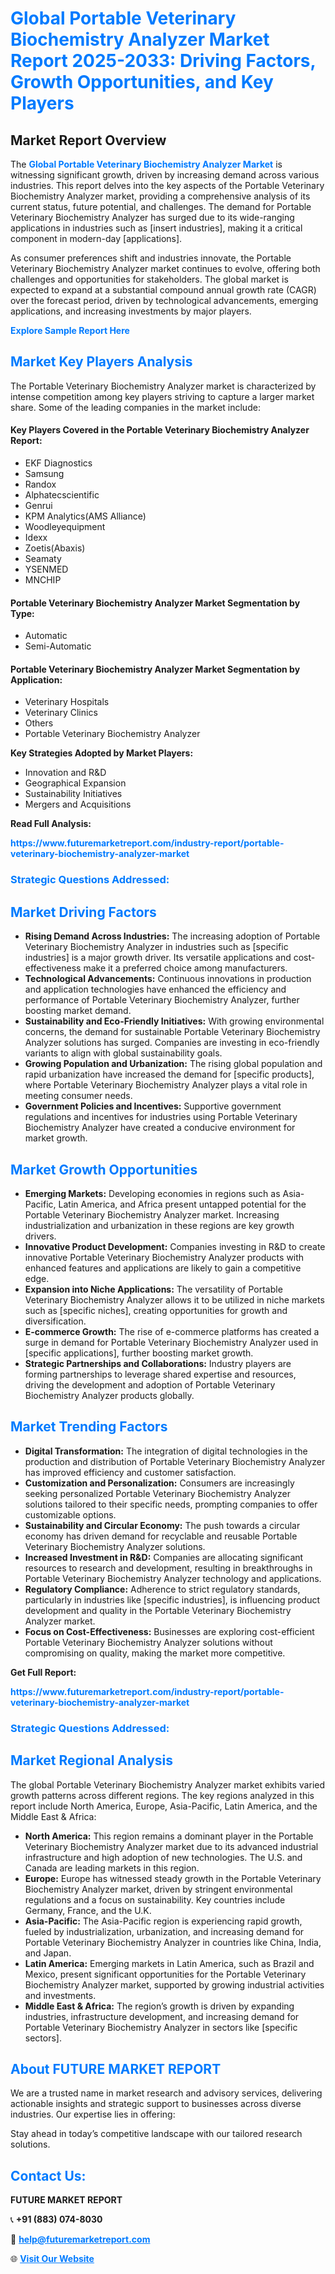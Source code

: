 <h1 style="color: #007BFF;">Global Portable Veterinary Biochemistry Analyzer Market Report 2025-2033: Driving Factors, Growth Opportunities, and Key Players</h1>

<section id="overview">
<h2>Market Report Overview</h2>
<p>The <a href="https://www.futuremarketreport.com/industry-report/portable-veterinary-biochemistry-analyzer-market" style="color: #007BFF; text-decoration: none;"><strong>Global Portable Veterinary Biochemistry Analyzer Market</strong></a> is witnessing significant growth, driven by increasing demand across various industries. This report delves into the key aspects of the Portable Veterinary Biochemistry Analyzer market, providing a comprehensive analysis of its current status, future potential, and challenges. The demand for Portable Veterinary Biochemistry Analyzer has surged due to its wide-ranging applications in industries such as [insert industries], making it a critical component in modern-day [applications].</p>
<p>As consumer preferences shift and industries innovate, the Portable Veterinary Biochemistry Analyzer market continues to evolve, offering both challenges and opportunities for stakeholders. The global market is expected to expand at a substantial compound annual growth rate (CAGR) over the forecast period, driven by technological advancements, emerging applications, and increasing investments by major players.</p>
</section>

<section id="overview">
<p><a href="https://www.futuremarketreport.com/request-sample/reportId=126915" style="color: #007BFF; text-decoration: none;"><strong>Explore Sample Report Here</strong></a></p>
</section>

<section id="key-players">
<h2 style="color: #007BFF;">Market Key Players Analysis</h2>
<p>The Portable Veterinary Biochemistry Analyzer market is characterized by intense competition among key players striving to capture a larger market share. Some of the leading companies in the market include:</p>
<h4>Key Players Covered in the Portable Veterinary Biochemistry Analyzer Report:</h4>
<ul><li>EKF Diagnostics</li><li>Samsung</li><li>Randox</li><li>Alphatecscientific</li><li>Genrui</li><li>KPM Analytics(AMS Alliance)</li><li>Woodleyequipment</li><li>Idexx</li><li>Zoetis(Abaxis)</li><li>Seamaty</li><li>YSENMED</li><li>MNCHIP</li></ul>
<h4>Portable Veterinary Biochemistry Analyzer Market Segmentation by Type:</h4>
<ul><li>Automatic</li><li>Semi-Automatic</li></ul>

<h4>Portable Veterinary Biochemistry Analyzer Market Segmentation by Application:</h4>
<ul><li>Veterinary Hospitals</li><li>Veterinary Clinics</li><li>Others</li><li>Portable Veterinary Biochemistry Analyzer</li></ul>
<p><strong>Key Strategies Adopted by Market Players:</strong></p>
<ul>
<li>Innovation and R&D</li>
<li>Geographical Expansion</li>
<li>Sustainability Initiatives</li>
<li>Mergers and Acquisitions</li>
</ul>
</section>

<section>
<p><strong>Read Full Analysis: </strong></p><a href="https://www.futuremarketreport.com/industry-report/portable-veterinary-biochemistry-analyzer-market" style="color: #007BFF; text-decoration: none;"><strong>https://www.futuremarketreport.com/industry-report/portable-veterinary-biochemistry-analyzer-market</strong></a>
<h3 style="color: #007BFF;">Strategic Questions Addressed:</h3>
</section>

<section id="driving-factors">
<h2 style="color: #007BFF;">Market Driving Factors</h2>
<ul>
<li><strong>Rising Demand Across Industries:</strong> The increasing adoption of Portable Veterinary Biochemistry Analyzer in industries such as [specific industries] is a major growth driver. Its versatile applications and cost-effectiveness make it a preferred choice among manufacturers.</li>
<li><strong>Technological Advancements:</strong> Continuous innovations in production and application technologies have enhanced the efficiency and performance of Portable Veterinary Biochemistry Analyzer, further boosting market demand.</li>
<li><strong>Sustainability and Eco-Friendly Initiatives:</strong> With growing environmental concerns, the demand for sustainable Portable Veterinary Biochemistry Analyzer solutions has surged. Companies are investing in eco-friendly variants to align with global sustainability goals.</li>
<li><strong>Growing Population and Urbanization:</strong> The rising global population and rapid urbanization have increased the demand for [specific products], where Portable Veterinary Biochemistry Analyzer plays a vital role in meeting consumer needs.</li>
<li><strong>Government Policies and Incentives:</strong> Supportive government regulations and incentives for industries using Portable Veterinary Biochemistry Analyzer have created a conducive environment for market growth.</li>
</ul>
</section>

<section id="growth-opportunities">
<h2 style="color: #007BFF;">Market Growth Opportunities</h2>
<ul>
<li><strong>Emerging Markets:</strong> Developing economies in regions such as Asia-Pacific, Latin America, and Africa present untapped potential for the Portable Veterinary Biochemistry Analyzer market. Increasing industrialization and urbanization in these regions are key growth drivers.</li>
<li><strong>Innovative Product Development:</strong> Companies investing in R&D to create innovative Portable Veterinary Biochemistry Analyzer products with enhanced features and applications are likely to gain a competitive edge.</li>
<li><strong>Expansion into Niche Applications:</strong> The versatility of Portable Veterinary Biochemistry Analyzer allows it to be utilized in niche markets such as [specific niches], creating opportunities for growth and diversification.</li>
<li><strong>E-commerce Growth:</strong> The rise of e-commerce platforms has created a surge in demand for Portable Veterinary Biochemistry Analyzer used in [specific applications], further boosting market growth.</li>
<li><strong>Strategic Partnerships and Collaborations:</strong> Industry players are forming partnerships to leverage shared expertise and resources, driving the development and adoption of Portable Veterinary Biochemistry Analyzer products globally.</li>
</ul>
</section>

<section id="trending-factors">
<h2 style="color: #007BFF;">Market Trending Factors</h2>
<ul>
<li><strong>Digital Transformation:</strong> The integration of digital technologies in the production and distribution of Portable Veterinary Biochemistry Analyzer has improved efficiency and customer satisfaction.</li>
<li><strong>Customization and Personalization:</strong> Consumers are increasingly seeking personalized Portable Veterinary Biochemistry Analyzer solutions tailored to their specific needs, prompting companies to offer customizable options.</li>
<li><strong>Sustainability and Circular Economy:</strong> The push towards a circular economy has driven demand for recyclable and reusable Portable Veterinary Biochemistry Analyzer solutions.</li>
<li><strong>Increased Investment in R&D:</strong> Companies are allocating significant resources to research and development, resulting in breakthroughs in Portable Veterinary Biochemistry Analyzer technology and applications.</li>
<li><strong>Regulatory Compliance:</strong> Adherence to strict regulatory standards, particularly in industries like [specific industries], is influencing product development and quality in the Portable Veterinary Biochemistry Analyzer market.</li>
<li><strong>Focus on Cost-Effectiveness:</strong> Businesses are exploring cost-efficient Portable Veterinary Biochemistry Analyzer solutions without compromising on quality, making the market more competitive.</li>
</ul>
</section>

<section>
<p><strong>Get Full Report: </strong></p><a href="https://www.futuremarketreport.com/industry-report/portable-veterinary-biochemistry-analyzer-market" style="color: #007BFF; text-decoration: none;"><strong>https://www.futuremarketreport.com/industry-report/portable-veterinary-biochemistry-analyzer-market</strong></a>
<h3 style="color: #007BFF;">Strategic Questions Addressed:</h3>
</section>


<section id="regional-analysis">
<h2 style="color: #007BFF;">Market Regional Analysis</h2>
<p>The global Portable Veterinary Biochemistry Analyzer market exhibits varied growth patterns across different regions. The key regions analyzed in this report include North America, Europe, Asia-Pacific, Latin America, and the Middle East & Africa:</p>
<ul>
<li><strong>North America:</strong> This region remains a dominant player in the Portable Veterinary Biochemistry Analyzer market due to its advanced industrial infrastructure and high adoption of new technologies. The U.S. and Canada are leading markets in this region.</li>
<li><strong>Europe:</strong> Europe has witnessed steady growth in the Portable Veterinary Biochemistry Analyzer market, driven by stringent environmental regulations and a focus on sustainability. Key countries include Germany, France, and the U.K.</li>
<li><strong>Asia-Pacific:</strong> The Asia-Pacific region is experiencing rapid growth, fueled by industrialization, urbanization, and increasing demand for Portable Veterinary Biochemistry Analyzer in countries like China, India, and Japan.</li>
<li><strong>Latin America:</strong> Emerging markets in Latin America, such as Brazil and Mexico, present significant opportunities for the Portable Veterinary Biochemistry Analyzer market, supported by growing industrial activities and investments.</li>
<li><strong>Middle East & Africa:</strong> The region’s growth is driven by expanding industries, infrastructure development, and increasing demand for Portable Veterinary Biochemistry Analyzer in sectors like [specific sectors].</li>
</ul>
</section>

<footer>
<h2 style="color: #007BFF;">About FUTURE MARKET REPORT</h2>
<p>We are a trusted name in market research and advisory services, delivering actionable insights and strategic support to businesses across diverse industries. Our expertise lies in offering:</p>

<p>Stay ahead in today’s competitive landscape with our tailored research solutions.</p>

<h2 style="color: #007BFF;">Contact Us:</h2>
<p><strong>FUTURE MARKET REPORT</strong></p>
<p>📞 <strong>+91 (883) 074-8030</strong></p>
<p>📧 <strong><a href="mailto:help@futuremarketreport.com" style="color: #007BFF;">help@futuremarketreport.com</a></strong></p>
<p>🌐 <strong><a href="https://www.futuremarketreport.com/" style="color: #007BFF;">Visit Our Website</a></strong></p>
</footer>